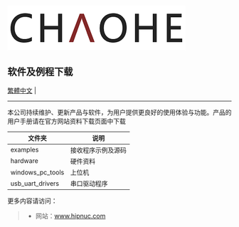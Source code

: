 ![](img/logo.png)

## 软件及例程下载

[繁體中文](https://github.com/hipnuc/products/tree/tc) |

------


本公司持续维护、更新产品与软件，为用户提供更良好的使用体验与功能。产品的用户手册请在官方网站资料下载页面中下载

| 文件夹           | 说明               |
| ---------------- | ------------------ |
| examples         | 接收程序示例及源码 |
| hardware         | 硬件资料           |
| windows_pc_tools | 上位机             |
| usb_uart_drivers | 串口驱动程序       |

更多内容请访问：

> * 网站：www.hipnuc.com